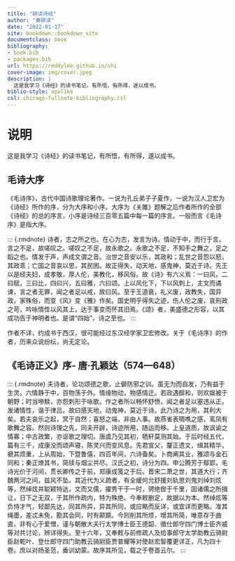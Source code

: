 ```yaml
--- 
title: "耕读诗经"
author: "秦耕读"
date: "2022-01-17"
site: bookdown::bookdown_site
documentclass: book
bibliography:
- book.bib
- packages.bib
url: https://reddylee.github.io/shi
cover-image: img/cover.jpeg
description: |
  这是我学习《诗经》的读书笔记，有所悟，有所得，遂以成书。
biblio-style: apalike
csl: chicago-fullnote-bibliography.csl
---
```


# 说明 

这是我学习《诗经》的读书笔记，有所悟，有所得，遂以成书。


## 毛诗大序
《毛诗序》，古代中国诗歌理论著作。一说为孔丘弟子子夏作，一说为汉人卫宏为《诗经》所作的序，分为大序和小序。大序为《关雎》题解之后作者所作的全部《诗经》的总的序言，小序是诗经三百零五篇中每一篇的序言。一般而言《毛诗序》是指大序。

::: {.rmdnote}
诗者，志之所之也。在心为志，发言为诗。情动于中，而行于言。言之不足，故嗟叹之。嗟叹之不足，故永歌之。永歌之不足，不知手之舞之，足之蹈之也。情发于声，声成文谓之音。治世之音安以乐，其政和；乱世之音怨以怒，其政乖；亡国之音哀以思，其民困。故正得失，动天地，感鬼神，莫近于诗。先王以是经夫妇，成孝敬，厚人伦，美教化，移风俗。故《诗》有六义焉：一曰风，二曰赋，三曰比，四曰兴，五曰雅，六曰颂。上以风化下，下以风刺上，主文而谲谏，言之者无罪，闻之者足以戒，故曰风。至于王道衰，礼义废，政教失，国异政，家殊俗，而变《风》变《雅》作矣。国史明乎得失之迹，伤人伦之废，哀刑政之苛，吟咏情性以风其上，达于事变而怀其旧焉。《颂》者，美盛德之形容，以其成功告于神明者也。是谓“四始”，诗之至也。
::: 

作者不详，约成书于西汉，很可能经过东汉经学家卫宏修改。关于《毛诗序》的作者，历来众说纷纭，尚无定论。

## 《毛诗正义》序- 唐·孔颖达（574—648）
::: {.rmdnote}
夫诗者，论功颂德之歌，止僻防邪之训。虽无为而自发，乃有益于生灵。六情静于中，百物荡于外。情缘物动，物感情迁。若政遇醇和，则欢娱被于朝野；时当墋黩，亦怨刺形于咏歌。作之者所以畅怀舒愤，闻之者足以塞违从正。发诸情性，谐于律吕。故曰感天地，动鬼神，莫近于诗。此乃诗之为用，其利大矣。若夫哀乐之起，冥于自然；喜怒之端，非由人事。故燕雀表啁噍之感，鸾凤有歌舞之容。然则诗理之先，同夫开辟，诗迹所用，随运而移。上皇道质，故讽谕之情寡；中古政繁，亦讴歌之理切。唐虞乃见其初，牺轩莫测其始。于后时经五代，篇有三千，成康没而颂声寝，陈灵兴而变风息。先君宣父，釐正遗文，缉其精华，褫其烦重，上从周始，下暨鲁僖，四百年间，六诗备矣。卜商阐其业，雅颂与金石同和；秦正燎其书，简牍与烟尘共尽。汉氏之初，诗分为四。申公腾芳于鄢郢，毛诗光价于河间，贯长卿传之于前，郑康成笺之于后。晋宋二萧之世，其道大行；齐魏两河之间，兹风不坠。其近代为义疏者，有全缓何允舒援刘轨思刘鬼刘绰刘炫等，然绰炫并聪颖特达，文而又儒，擢秀干于一时，骋绝辔于千里，固诸儒之所揖让，日下之无双，于其所作疏内，特为殊绝。今奉敕删定，故据以为本。然绰炫等负恃才气，轻鄙先达，同其所异，异其所同，或应略而反详，或宜详而更略。准其绳墨，差忒未免，勘其会同，时有颠踬。今则削其所烦，增其所简，唯意存于曲直，非有心于爱憎，谨与朝散大夫行太学博士臣王德韶、徵仕郎守四门博士臣齐威等对共讨论，辨详得失。至十六年，又奉敕与前修疏人及给事郎守太学助教云骑尉臣赵乾叶、登仕郎守四门助教云骑尉臣贾普耀等对使赵宏智覆更详正，凡为四十卷。庶以对扬圣范，垂训幼蒙。故序其所见，载之于卷首云尔。
::: 
